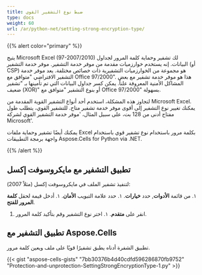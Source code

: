 ```yaml
---
title: ضبط نوع التشفير القوي
type: docs
weight: 60
url: /ar/python-net/setting-strong-encryption-type/
---
```


{{% alert color="primary" %}} 

يتيح Microsoft Excel (97-2007/2010) لك تشفير وحماية كلمة المرور لجداول البيانات. إنه يستخدم خوارزميات مقدمة من موفر خدمة التشفير. موفر خدمة التشفير (أو CSP) هو مجموعة من الخوارزميات التشفيرية ذات خصائص مختلفة. يعد موفر خدمة التشفير الافتراضي "متوافق مع Office 97/2000". هذا هو موفر خدمة تشفير مع بعض المشاكل الأمنية المعروفة علناً. يمكن كسر جداول البيانات التي تم تأمينها بـ "تشفير ضعيف (XOR)" أو بنوع التشفير "متوافق مع Office 97/2000" بسهولة.

لتجاوز هذه المشكلة، استخدم أحد أنواع التشفير القوية المقدمة من Microsoft Excel. يمكنك تغيير نوع التشفير إلى أقوى موفر خدمة تشفير متاح. للتشفير القوي، يتطلب طول مفتاح أدنى من 128 بت، على سبيل المثال، 'موفر خدمة التشفير القوي لشركة Microsoft'.

يمكنك أيضًا تشفير وحماية ملفات Excel بكلمة مرور باستخدام نوع تشفير قوي باستخدام واجهة برمجة التطبيقات Aspose.Cells for Python via .NET.

{{% /alert %}} 

## **تطبيق التشفير مع مايكروسوفت إكسل**
لتنفيذ تشفير الملف في مايكروسوفت إكسل (مثلاً 2007):

١. من قائمة **الأدوات**, حدد **خيارات**.
١. حدد علامة التبويب **الأمان**.
١. أدخل قيمة لحقل **كلمة المرور للفتح**.
1. انقر على **متقدم**.
١. اختر نوع التشفير وقم بتأكيد كلمة المرور.

## **تطبيق التشفير مع Aspose.Cells**
تطبيق الشفرة أدناه يطبق تشفيرًا قويًا على ملف ويعين كلمة مرور.


{{< gist "aspose-cells-gists" "7bb30376b4d40cdfd596286870fb9752" "Protection-and-unprotection-SettingStrongEncryptionType-1.py" >}}

